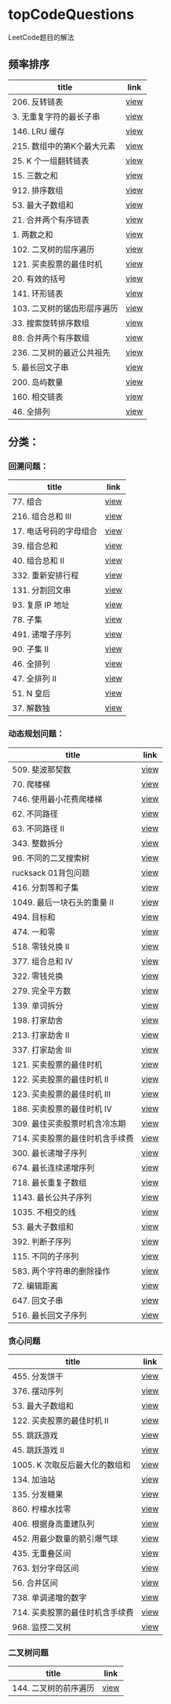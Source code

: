 # topCodeQuestions
LeetCode题目的解法
## 频率排序
| title | link                                                      |
|------|-----------------------------------------------------------|
| 206. 反转链表 | [view](https://leetcode.cn/problems/reverse-linked-list/) |
| 3. 无重复字符的最长子串 | [view](https://leetcode.cn/problems/longest-substring-without-repeating-characters/) |
| 146. LRU 缓存 | [view](https://leetcode.cn/problems/lru-cache/) |
| 215. 数组中的第K个最大元素 | [view](https://leetcode.cn/problems/kth-largest-element-in-an-array/) |
| 25. K 个一组翻转链表 | [view](https://leetcode.cn/problems/reverse-nodes-in-k-group/) |
| 15. 三数之和 | [view](https://leetcode.cn/problems/3sum/) |
| 912. 排序数组 | [view](https://leetcode.cn/problems/sort-an-array/) |
| 53. 最大子数组和 | [view](https://leetcode.cn/problems/maximum-subarray/) |
| 21. 合并两个有序链表 | [view](https://leetcode.cn/problems/merge-two-sorted-lists/) |
| 1. 两数之和 | [view](https://leetcode.cn/problems/two-sum/) |
| 102. 二叉树的层序遍历 | [view](https://leetcode.cn/problems/binary-tree-level-order-traversal/) |
| 121. 买卖股票的最佳时机 | [view](https://leetcode.cn/problems/best-time-to-buy-and-sell-stock/) |
| 20. 有效的括号 | [view](https://leetcode.cn/problems/valid-parentheses/) |
| 141. 环形链表 | [view](https://leetcode.cn/problems/linked-list-cycle/) |
| 103. 二叉树的锯齿形层序遍历 | [view](https://leetcode.cn/problems/binary-tree-zigzag-level-order-traversal/) |
| 33. 搜索旋转排序数组 | [view](https://leetcode.cn/problems/search-in-rotated-sorted-array/) |
| 88. 合并两个有序数组 | [view](https://leetcode.cn/problems/merge-sorted-array/) |
| 236. 二叉树的最近公共祖先 | [view](https://leetcode.cn/problems/lowest-common-ancestor-of-a-binary-tree/) |
| 5. 最长回文子串 | [view](https://leetcode.cn/problems/longest-palindromic-substring/) |
| 200. 岛屿数量 | [view](https://leetcode.cn/problems/number-of-islands/) |
| 160. 相交链表 | [view](https://leetcode.cn/problems/intersection-of-two-linked-lists/) |
| 46. 全排列 | [view](https://leetcode.cn/problems/permutations/) |

## 分类：

### 回溯问题：
| title | link                                                      |
|------|-----------------------------------------------------------|
| 77. 组合 | [view](https://leetcode.cn/problems/combinations/) |
| 216. 组合总和 III | [view](https://leetcode.cn/problems/combination-sum-iii/) |
| 17. 电话号码的字母组合 | [view](https://leetcode.cn/problems/letter-combinations-of-a-phone-number/) |
| 39. 组合总和 | [view](https://leetcode.cn/problems/combination-sum/) |
| 40. 组合总和 II | [view](https://leetcode.cn/problems/combination-sum-ii/submissions/) |
| 332. 重新安排行程 | [view](https://leetcode.cn/problems/reconstruct-itinerary/submissions/) |
| 131. 分割回文串 | [view](https://leetcode.cn/problems/palindrome-partitioning/) |
| 93. 复原 IP 地址 | [view](https://leetcode.cn/problems/restore-ip-addresses/) |
| 78. 子集 | [view](https://leetcode.cn/problems/subsets/) |
| 491. 递增子序列 | [view](https://leetcode.cn/problems/increasing-subsequences/) |
| 90. 子集 II | [view](https://leetcode.cn/problems/subsets-ii/) |
| 46. 全排列 | [view](https://leetcode.cn/problems/permutations/) |
| 47. 全排列 II | [view](https://leetcode.cn/problems/permutations-ii/) |
| 51. N 皇后 | [view](https://leetcode.cn/problems/n-queens/) |
| 37. 解数独 | [view](https://leetcode.cn/problems/sudoku-solver/) |


### 动态规划问题：
| title | link                                           |
|------|------------------------------------------------|
| 509. 斐波那契数 | [view](https://leetcode.cn/problems/fibonacci-number/) |
| 70. 爬楼梯 | [view](https://leetcode.cn/problems/climbing-stairs/) |
| 746. 使用最小花费爬楼梯 | [view](https://leetcode.cn/problems/min-cost-climbing-stairs/) |
| 62. 不同路径 | [view](https://leetcode.cn/problems/unique-paths/) |
| 63. 不同路径 II | [view](https://leetcode.cn/problems/unique-paths-ii/) |
| 343. 整数拆分 | [view](https://leetcode.cn/problems/integer-break/) |
| 96. 不同的二叉搜索树 | [view](https://leetcode.cn/problems/unique-binary-search-trees/) |
| rucksack 01背包问题 | [view]() |
| 416. 分割等和子集 | [view](https://leetcode.cn/problems/partition-equal-subset-sum/) |
| 1049. 最后一块石头的重量 II | [view](https://leetcode.cn/problems/last-stone-weight-ii/) |
| 494. 目标和 | [view](https://leetcode.cn/problems/target-sum/) |
| 474. 一和零 | [view](https://leetcode.cn/problems/ones-and-zeroes/) |
| 518. 零钱兑换 II | [view](https://leetcode.cn/problems/coin-change-2/) |
| 377. 组合总和 Ⅳ | [view](https://leetcode.cn/problems/combination-sum-iv/) |
| 322. 零钱兑换 | [view](https://leetcode.cn/problems/coin-change/) |
| 279. 完全平方数 | [view](https://leetcode.cn/problems/perfect-squares/) |
| 139. 单词拆分 | [view](https://leetcode.cn/problems/word-break/) |
| 198. 打家劫舍 | [view](https://leetcode.cn/problems/house-robber/) |
| 213. 打家劫舍 II | [view](https://leetcode.cn/problems/house-robber-ii/) |
| 337. 打家劫舍 III | [view](https://leetcode.cn/problems/house-robber-iii/) |
| 121. 买卖股票的最佳时机 | [view](https://leetcode.cn/problems/best-time-to-buy-and-sell-stock/) |
| 122. 买卖股票的最佳时机 II | [view](https://leetcode.cn/problems/best-time-to-buy-and-sell-stock-ii/) |
| 123. 买卖股票的最佳时机 III | [view](https://leetcode.cn/problems/best-time-to-buy-and-sell-stock-iii/) |
| 188. 买卖股票的最佳时机 IV | [view](https://leetcode.cn/problems/best-time-to-buy-and-sell-stock-iv/) |
| 309. 最佳买卖股票时机含冷冻期 | [view](https://leetcode.cn/problems/best-time-to-buy-and-sell-stock-with-cooldown/) |
| 714. 买卖股票的最佳时机含手续费 | [view](https://leetcode.cn/problems/best-time-to-buy-and-sell-stock-with-transaction-fee/) |
| 300. 最长递增子序列 | [view](https://leetcode.cn/problems/longest-increasing-subsequence/) |
| 674. 最长连续递增序列 | [view](https://leetcode.cn/problems/longest-continuous-increasing-subsequence/) |
| 718. 最长重复子数组 | [view](https://leetcode.cn/problems/maximum-length-of-repeated-subarray/) |
| 1143. 最长公共子序列 | [view](https://leetcode.cn/problems/longest-common-subsequence/) |
| 1035. 不相交的线| [view](https://leetcode.cn/problems/uncrossed-lines/) |
| 53. 最大子数组和| [view](https://leetcode.cn/problems/maximum-subarray/) |
| 392. 判断子序列| [view](https://leetcode.cn/problems/is-subsequence/) |
| 115. 不同的子序列| [view](https://leetcode.cn/problems/distinct-subsequences/) |
| 583. 两个字符串的删除操作| [view](https://leetcode.cn/problems/delete-operation-for-two-strings/) |
| 72. 编辑距离| [view](https://leetcode.cn/problems/edit-distance/) |
| 647. 回文子串| [view](https://leetcode.cn/problems/palindromic-substrings/) |
| 516. 最长回文子序列| [view](https://leetcode.cn/problems/longest-palindromic-subsequence/) |

### 贪心问题
| title | link                                                                          |
|------|-------------------------------------------------------------------------------|
| 455. 分发饼干 | [view](https://leetcode.cn/problems/assign-cookies/)                          |
| 376. 摆动序列 | [view](https://leetcode.cn/problems/wiggle-subsequence/)                      |
| 53. 最大子数组和 | [view](https://leetcode.cn/problems/maximum-subarray/)                        |
| 122. 买卖股票的最佳时机 II | [view](https://leetcode.cn/problems/best-time-to-buy-and-sell-stock-ii/)      |
| 55. 跳跃游戏 | [view](https://leetcode-cn.com/problems/jump-game/)                           |
| 45. 跳跃游戏 II | [view](https://leetcode.cn/problems/jump-game-ii/)                            |
| 1005. K 次取反后最大化的数组和 | [view](https://leetcode.cn/problems/maximize-sum-of-array-after-k-negations/) |
| 134. 加油站 | [view](https://leetcode.cn/problems/gas-station/)                             |
| 135. 分发糖果 | [view](https://leetcode.cn/problems/candy/)                                   |
| 860. 柠檬水找零 | [view](https://leetcode-cn.com/problems/lemonade-change/)                                   |
| 406. 根据身高重建队列 | [view](https://leetcode.cn/problems/queue-reconstruction-by-height/)                                   |
| 452. 用最少数量的箭引爆气球 | [view](https://leetcode-cn.com/problems/minimum-number-of-arrows-to-burst-balloons/)                                   |
| 435. 无重叠区间 | [view](https://leetcode.cn/problems/non-overlapping-intervals/)                                   |
| 763. 划分字母区间 | [view](https://leetcode.cn/problems/partition-labels/)                                   |
| 56. 合并区间 | [view](https://leetcode.cn/problems/merge-intervals/)                                   |
| 738. 单调递增的数字 | [view](https://leetcode.cn/problems/monotone-increasing-digits/submissions/)                                   |
| 714. 买卖股票的最佳时机含手续费 | [view](https://leetcode.cn/problems/best-time-to-buy-and-sell-stock-with-transaction-fee/)                                   |
| 968. 监控二叉树 | [view](https://leetcode.cn/problems/binary-tree-cameras/)                                   |

### 二叉树问题
| title | link                                                                          |
|------|-------------------------------------------------------------------------------|
| 144. 二叉树的前序遍历 | [view](https://leetcode.cn/problems/binary-tree-preorder-traversal/)                          |








